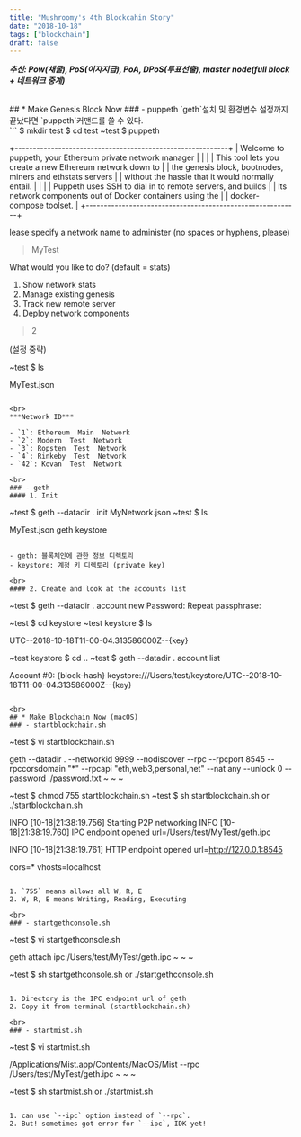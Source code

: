 ```yaml
---
title: "Mushroomy's 4th Blockcahin Story"
date: "2018-10-18"
tags: ["blockchain"]
draft: false
---
```


***추신: Pow(채굴), PoS(이자지급), PoA, DPoS(투표선출), master node(full block + 네트워크 중계)***

<br>
## * Make Genesis Block Now
### - puppeth
`geth`설치 및 환경변수 설정까지 끝났다면 `puppeth`커맨드를 쓸 수 있다.

<br>
```
$ mkdir test
$ cd test
~test $ puppeth

+-----------------------------------------------------------+
| Welcome to puppeth, your Ethereum private network manager |
|                                                           |
| This tool lets you create a new Ethereum network down to  |
| the genesis block, bootnodes, miners and ethstats servers |
| without the hassle that it would normally entail.         |
|                                                           |
| Puppeth uses SSH to dial in to remote servers, and builds |
| its network components out of Docker containers using the |
| docker-compose toolset.                                   |
+-----------------------------------------------------------+

lease specify a network name to administer (no spaces or hyphens, please)
> MyTest

What would you like to do? (default = stats)
 1. Show network stats
 2. Manage existing genesis
 3. Track new remote server
 4. Deploy network components
> 2

(설정 중략)

~test $ ls

MyTest.json

```

<br>
***Network ID***

- `1`: Ethereum  Main  Network 
- `2`: Modern  Test  Network
- `3`: Ropsten  Test  Network
- `4`: Rinkeby  Test  Network
- `42`: Kovan  Test  Network

<br>
### - geth
#### 1. Init

```
~test $ geth --datadir . init MyNetwork.json
~test $ ls

MyTest.json geth keystore
```

- geth: 블록체인에 관한 정보 디렉토리
- keystore: 계정 키 디렉토리 (private key)

<br>
#### 2. Create and look at the accounts list

```
~test $ geth --datadir . account new
Password:
Repeat passphrase:

~test $ cd keystore
~test keystore $ ls

UTC--2018-10-18T11-00-04.313586000Z--{key}

~test keystore $ cd ..
~test $ geth --datadir . account list

Account #0: {block-hash} keystore:///Users/test/keystore/UTC--2018-10-18T11-00-04.313586000Z--{key}
```

<br>
## * Make Blockchain Now (macOS)
### - startblockchain.sh

```
~test $ vi startblockchain.sh

geth --datadir . --networkid 9999 --nodiscover --rpc --rpcport 8545 --rpccorsdomain "*" --rpcapi "eth,web3,personal,net" --nat any --unlock 0 --password ./password.txt
~
~
~

~test $ chmod 755 startblockchain.sh
~test $ sh startblockchain.sh or ./startblockchain.sh

INFO [10-18|21:38:19.756] Starting P2P networking
INFO [10-18|21:38:19.760] IPC endpoint opened
url=/Users/test/MyTest/geth.ipc

INFO [10-18|21:38:19.761] HTTP endpoint opened
url=http://127.0.0.1:8545

cors=* vhosts=localhost
```

1. `755` means allows all W, R, E
2. W, R, E means Writing, Reading, Executing

<br>
### - startgethconsole.sh

```
~test $ vi startgethconsole.sh

geth attach ipc:/Users/test/MyTest/geth.ipc
~
~
~

~test $ sh startgethconsole.sh or ./startgethconsole.sh
```

1. Directory is the IPC endpoint url of geth
2. Copy it from terminal (startblockchain.sh)

<br>
### - startmist.sh

```
~test $ vi startmist.sh

/Applications/Mist.app/Contents/MacOS/Mist --rpc /Users/test/MyTest/geth.ipc
~
~
~

~test $ sh startmist.sh or ./startmist.sh
```

1. can use `--ipc` option instead of `--rpc`.
2. But! sometimes got error for `--ipc`, IDK yet!